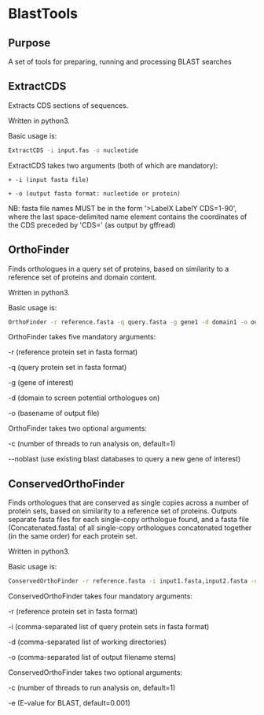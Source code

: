 # BlastTools
## Purpose
A set of tools for preparing, running and processing BLAST searches 
## ExtractCDS
Extracts CDS sections of sequences.

Written in python3.  

Basic usage is:
```bash
ExtractCDS -i input.fas -o nucleotide
```
ExtractCDS takes two arguments (both of which are mandatory):

	+ -i (input fasta file)

	+ -o (output fasta format: nucleotide or protein)

NB: fasta file names MUST be in the form '>LabelX LabelY CDS=1-90', where the last space-delimited name element contains the coordinates of the CDS preceded by 'CDS=' (as output by gffread)
## OrthoFinder
Finds orthologues in a query set of proteins, based on similarity to a reference set of proteins and domain content.

Written in python3.

Basic usage is:
```bash
OrthoFinder -r reference.fasta -q query.fasta -g gene1 -d domain1 -o outputname
```
OrthoFinder takes five mandatory arguments:

-r (reference protein set in fasta format)

-q (query protein set in fasta format)

-g (gene of interest)

-d (domain to screen potential orthologues on)

-o (basename of output file)

OrthoFinder takes two optional arguments:

-c (number of threads to run analysis on, default=1)

--noblast (use existing blast databases to query a new gene of interest)

## ConservedOrthoFinder
Finds orthologues that are conserved as single copies across a number of protein sets, based on similarity to a reference set of proteins. Outputs separate fasta files for each single-copy orthologue found, and a fasta file (Concatenated.fasta) of all single-copy orthologues concatenated together (in the same order) for each protein set.

Written in python3.

Basic usage is:
```bash
ConservedOrthoFinder -r reference.fasta -i input1.fasta,input2.fasta -d directory1,directory2 -o output1,output2
```
ConservedOrthoFinder takes four mandatory arguments:

-r (reference protein set in fasta format)

-i (comma-separated list of query protein sets in fasta format)

-d (comma-separated list of working directories)

-o (comma-separated list of output filename stems)

ConservedOrthoFinder takes two optional arguments:

-c (number of threads to run analysis on, default=1)

-e (E-value for BLAST, default=0.001)

